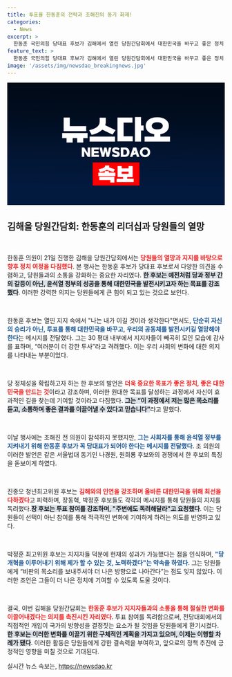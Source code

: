 ```yaml
---
title: 투표율 한동훈의 전략과 조해진의 동기 화제!
categories:
  - News
excerpt: >
  한동훈 국민의힘 당대표 후보가 김해에서 열린 당원간담회에서 대한민국을 바꾸고 좋은 정치 실현하겠다며 강력한 투표 참여를 독려했다. 지지자들과의 뜨거운 소통 속에 윤 정부의 성공을 위한 결단을 촉구하며 기대감을 높였다.
feature_text: >
  한동훈 국민의힘 당대표 후보가 김해에서 열린 당원간담회에서 대한민국을 바꾸고 좋은 정치 실현하겠다며 강력한 투표 참여를 독려했다. 지지자들과의 뜨거운 소통 속에 윤 정부의 성공을 위한 결단을 촉구하며 기대감을 높였다.
image: '/assets/img/newsdao_breakingnews.jpg'
---
```


<p><img src="/assets/img/newsdao_breakingnews.jpg" alt="ontimetimes 속보" /></p>

<h2 data-ke-size="size26">김해을 당원간담회: 한동훈의 리더십과 당원들의 열망</h2>

<p data-ke-size="size16">&nbsp;</p>

<p>한동훈 의원이 21일 진행한 김해을 당원간담회에서는 <b><span style="color: #ee2323;">당원들의 열망과 지지를 바탕으로 향후 정치 여정을 다짐했다</span></b>. 본 행사는 한동훈 후보가 당대표 후보로서 다양한 의견을 수렴하고, 당원들과의 소통을 강화하는 중요한 자리였다. <b><span style="background-color: #21538527;">한 후보는 예전처럼 당과 정부 간의 갈등이 아닌, 윤석열 정부의 성공을 통해 대한민국을 발전시키고자 하는 목표를 강조했다</span></b>. 이러한 강력한 의지는 당원들에게 큰 힘이 되고 있는 것으로 보인다.</p>

<p data-ke-size="size16">&nbsp;</p>

<p>한동훈 후보는 열띤 지지 속에서 "나는 내가 이길 것이라 생각한다"면서도, <b><span style="color: #1a5490;">단순히 자신의 승리가 아닌, 투표를 통해 대한민국을 바꾸고, 우리의 공동체를 발전시키길 열망해야 한다</span></b>는 메시지를 전달했다. 그는 30 평대 내부에서 지지자들이 빼곡히 모인 모습에 감사를 표하며, “여러분이 더 강한 투사”라고 격려했다. 이는 우리 사회의 변화에 대한 의지를 나타내는 부분이었다.</p>

<p data-ke-size="size16">&nbsp;</p>

<p>당 정체성을 확립하고자 하는 한 후보의 발언은 <b><span style="color: #ee2323;">더욱 중요한 목표가 좋은 정치, 좋은 대한민국을 만드는 것</span></b>이라고 강조하며, 이러한 원대한 목표를 달성하는 과정에서 자신이 효과적인 길을 찾는데 기여할 것이라고 다짐했다. <b><span style="background-color: #21538527;">그는 “이 과정에서 저는 많은 목소리를 듣고, 소통하며 좋은 결과를 이끌어낼 수 있다고 믿습니다”</span></b>라고 말했다. </p>

<p data-ke-size="size16">&nbsp;</p>

<p>이날 행사에는 조해진 전 의원이 참석하지 못했지만, <b><span style="color: #1a5490;">그는 사회자를 통해 윤석열 정부를 지켜내기 위해 한동훈 후보가 꼭 당대표가 되어야 한다는 메시지를 전달했다</span></b>. 조 의원의 이러한 발언은 같은 서울법대 동기인 나경원, 원희룡 후보와의 경쟁에서 한 후보의 특징을 돋보이게 하였다.</p>

<p data-ke-size="size16">&nbsp;</p>

<p>진종오 청년최고위원 후보는 <b><span style="color: #ee2323;">김해와의 인연을 강조하며 올바른 대한민국을 위해 최선을 다하겠다</span></b>고 피력하며, 장동혁, 박정훈 후보들도 각각의 메시지를 통해 당원들의 지지를 독려했다.<b><span style="background-color: #21538527;">장 후보는 투표 참여를 강조하며, "주변에도 독려해달라"고 요청했다</span></b>. 이는 당원들이 선택이 아닌 참여를 통해 적극적인 변화에 기여하게 하려는 의도를 반영하고 있다.</p>

<p data-ke-size="size16">&nbsp;</p>

<p>박정훈 최고위원 후보는 지지자들 덕분에 현재의 성과가 가능했다는 점을 인식하며, <b><span style="color: #1a5490;">"당개혁을 이루어내기 위해 제가 할 수 있는 것, 노력하겠다"는 약속을 하였다</span></b>. 그는 당원들에게 “비판의 목소리를 보내주셔야 더 나은 방향으로 나아간다”는 점도 잊지 않았다. 이러한 조언은 그들이 더 나은 정치에 기여할 수 있도록 도울 것이다.</p>

<p data-ke-size="size16">&nbsp;</p>

<p>결국, 이번 김해을 당원간담회는 <b><span style="color: #ee2323;">한동훈 후보가 지지자들과의 소통을 통해 절실한 변화를 이끌어내겠다는 의지를 촉진시킨 자리였다</span></b>. 투표 참여를 독려함으로써, 전당대회에서의 직접적인 개입이 국가의 방향성을 결정짓는 요소가 될 것임을 당원들에게 환기시켰다. <b><span style="background-color: #21538527;">한 후보는 이러한 변화를 이끌기 위한 구체적인 계획을 가지고 있으며, 이제는 이행할 차례가 됐다</span></b>. 이러한 활동은 당원들에게 강한 결속력을 부여하고, 앞으로의 정책 추진에 긍정적인 영향을 미칠 것으로 기대된다.</p>
실시간 뉴스 속보는, <a href="https://newsdao.kr" rel="dofollow">https://newsdao.kr</a>


